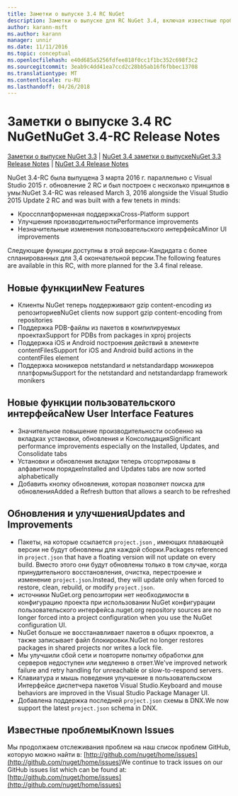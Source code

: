 ```yaml
---
title: Заметки о выпуске 3.4 RC NuGet
description: Заметки о выпуске для RC NuGet 3.4, включая известные проблемы, исправленные ошибки, добавленные функции и DCR.
author: karann-msft
ms.author: karann
manager: unnir
ms.date: 11/11/2016
ms.topic: conceptual
ms.openlocfilehash: e40d685a5256fdfee818f0cc1f1bc352c698f3c2
ms.sourcegitcommit: 3eab9c4dd41ea7ccd2c28bb5ab16f6fbbec13708
ms.translationtype: MT
ms.contentlocale: ru-RU
ms.lasthandoff: 04/26/2018
---
```

# <a name="nuget-34-rc-release-notes"></a><span data-ttu-id="6e5a3-103">Заметки о выпуске 3.4 RC NuGet</span><span class="sxs-lookup"><span data-stu-id="6e5a3-103">NuGet 3.4-RC Release Notes</span></span>

<span data-ttu-id="6e5a3-104">[Заметки о выпуске NuGet 3.3](../release-notes/nuget-3.3.md) | [NuGet 3.4 заметки о выпуске](../release-notes/nuget-3.4.md)</span><span class="sxs-lookup"><span data-stu-id="6e5a3-104">[NuGet 3.3 Release Notes](../release-notes/nuget-3.3.md) | [NuGet 3.4 Release Notes](../release-notes/nuget-3.4.md)</span></span>

<span data-ttu-id="6e5a3-105">NuGet 3.4-RC была выпущена 3 марта 2016 г. параллельно с Visual Studio 2015 г. обновление 2 RC и был построен с несколько принципов в умы:</span><span class="sxs-lookup"><span data-stu-id="6e5a3-105">NuGet 3.4-RC was released March 3, 2016 alongside the Visual Studio 2015 Update 2 RC and was built with a few tenets in minds:</span></span>

* <span data-ttu-id="6e5a3-106">Кроссплатформенная поддержка</span><span class="sxs-lookup"><span data-stu-id="6e5a3-106">Cross-Platform support</span></span>
* <span data-ttu-id="6e5a3-107">Улучшения производительности</span><span class="sxs-lookup"><span data-stu-id="6e5a3-107">Performance improvements</span></span>
* <span data-ttu-id="6e5a3-108">Незначительные изменения пользовательского интерфейса</span><span class="sxs-lookup"><span data-stu-id="6e5a3-108">Minor UI improvements</span></span>

<span data-ttu-id="6e5a3-109">Следующие функции доступны в этой версии-Кандидата с более спланированных для 3,4 окончательной версии.</span><span class="sxs-lookup"><span data-stu-id="6e5a3-109">The following features are available in this RC, with more planned for the 3.4 final release.</span></span>

## <a name="new-features"></a><span data-ttu-id="6e5a3-110">Новые функции</span><span class="sxs-lookup"><span data-stu-id="6e5a3-110">New Features</span></span>

* <span data-ttu-id="6e5a3-111">Клиенты NuGet теперь поддерживают gzip content-encoding из репозиториев</span><span class="sxs-lookup"><span data-stu-id="6e5a3-111">NuGet clients now support gzip content-encoding from repositories</span></span>
* <span data-ttu-id="6e5a3-112">Поддержка PDB-файлы из пакетов в компилируемых проектах</span><span class="sxs-lookup"><span data-stu-id="6e5a3-112">Support for PDBs from packages in xproj projects</span></span>
* <span data-ttu-id="6e5a3-113">Поддержка iOS и Android построения действий в элементе contentFiles</span><span class="sxs-lookup"><span data-stu-id="6e5a3-113">Support for iOS and Android build actions in the contentFiles element</span></span>
* <span data-ttu-id="6e5a3-114">Поддержка моникеров netstandard и netstandardapp моникеров платформы</span><span class="sxs-lookup"><span data-stu-id="6e5a3-114">Support for the netstandard and netstandardapp framework monikers</span></span>

## <a name="new-user-interface-features"></a><span data-ttu-id="6e5a3-115">Новые функции пользовательского интерфейса</span><span class="sxs-lookup"><span data-stu-id="6e5a3-115">New User Interface Features</span></span>

* <span data-ttu-id="6e5a3-116">Значительное повышение производительности особенно на вкладках установки, обновления и Консолидация</span><span class="sxs-lookup"><span data-stu-id="6e5a3-116">Significant performance improvements especially on the Installed, Updates, and Consolidate tabs</span></span>
* <span data-ttu-id="6e5a3-117">Установки и обновления вкладки теперь отсортированы в алфавитном порядке</span><span class="sxs-lookup"><span data-stu-id="6e5a3-117">Installed and Updates tabs are now sorted alphabetically</span></span>
* <span data-ttu-id="6e5a3-118">Добавить кнопку обновления, которая позволяет поиска для обновления</span><span class="sxs-lookup"><span data-stu-id="6e5a3-118">Added a Refresh button that allows a search to be refreshed</span></span>

## <a name="updates-and-improvements"></a><span data-ttu-id="6e5a3-119">Обновления и улучшения</span><span class="sxs-lookup"><span data-stu-id="6e5a3-119">Updates and Improvements</span></span>

* <span data-ttu-id="6e5a3-120">Пакеты, на которые ссылается `project.json` , имеющих плавающей версии не будут обновлены для каждой сборки.</span><span class="sxs-lookup"><span data-stu-id="6e5a3-120">Packages referenced in `project.json` that have a floating version will not update on every build.</span></span> <span data-ttu-id="6e5a3-121">Вместо этого они будут обновлены только в том случае, когда принудительного восстановления, очистка, перестроение и изменение `project.json`.</span><span class="sxs-lookup"><span data-stu-id="6e5a3-121">Instead, they will update only when forced to restore, clean, rebuild, or modify `project.json`.</span></span>
* <span data-ttu-id="6e5a3-122">источники NuGet.org репозитории нет необходимости в конфигурацию проекта при использовании NuGet конфигурации пользовательского интерфейса.</span><span class="sxs-lookup"><span data-stu-id="6e5a3-122">nuget.org repository sources are no longer forced into a project configuration when you use the NuGet configuration UI.</span></span>
* <span data-ttu-id="6e5a3-123">NuGet больше не восстанавливает пакетов в общих проектов, а также записывает файл блокировки.</span><span class="sxs-lookup"><span data-stu-id="6e5a3-123">NuGet no longer restores packages in shared projects nor writes a lock file.</span></span>
* <span data-ttu-id="6e5a3-124">Мы улучшили сбой сети и повторите попытку обработки для серверов недоступен или медленно в ответ.</span><span class="sxs-lookup"><span data-stu-id="6e5a3-124">We've improved network failure and retry handling for unreachable or slow-to-respond servers.</span></span>
* <span data-ttu-id="6e5a3-125">Клавиатура и мышь поведения улучшение в пользовательском Интерфейсе диспетчера пакетов Visual Studio.</span><span class="sxs-lookup"><span data-stu-id="6e5a3-125">Keyboard and mouse behaviors are improved in the Visual Studio Package Manager UI.</span></span>
* <span data-ttu-id="6e5a3-126">Добавлена поддержка последней `project.json` схемы в DNX.</span><span class="sxs-lookup"><span data-stu-id="6e5a3-126">We now support the latest `project.json` schema in DNX.</span></span>

## <a name="known-issues"></a><span data-ttu-id="6e5a3-127">Известные проблемы</span><span class="sxs-lookup"><span data-stu-id="6e5a3-127">Known Issues</span></span>

<span data-ttu-id="6e5a3-128">Мы продолжаем отслеживания проблем на наш список проблем GitHub, которую можно найти в: [http://github.com/nuget/home/issues](http://github.com/nuget/home/issues)</span><span class="sxs-lookup"><span data-stu-id="6e5a3-128">We continue to track issues on our GitHub issues list which can be found at: [http://github.com/nuget/home/issues](http://github.com/nuget/home/issues)</span></span>